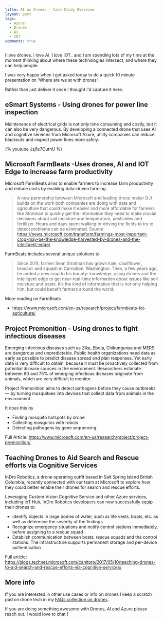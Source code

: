 ```yaml
---
title: AI on Drones - Case Study Overview
layout: post
tags:
  - Azure
  - Drones
  - AI
  - IOT
comments: true
---
```

I love drones. I love AI. I love IOT.. and I am spending lots of my time at the moment thinking about where these technologies intersect, and where they can help people.

I was very happy when I got asked today to do a quick 10 minute presentation on 'Where are we at with drones'.

Rather than just deliver it once I thought I'd capture it here.

## eSmart Systems - Using drones for power line inspection

Maintenance of electrical grids is not only time consuming and costly, but it can also be very dangerous. By developing a connected drone that uses AI and cognitive services from Microsoft Azure, utility companies can reduce blackouts and inspect power lines more safely. 

{% youtube Jzj1e7CutnU %}

## Microsoft FarmBeats -Uses drones, AI and IOT Edge to increase farm productivity

Microsoft FarmBeats aims to enable farmers to increase farm productivity and reduce costs by enabling data-driven farming.

> A new partnership between Microsoft and leading drone maker DJI builds on the work both companies are doing with data and agriculture that could make it easier and more affordable for farmers like Stratman to quickly get the information they need to make crucial decisions about soil moisture and temperature, pesticides and fertilizer. Hours and days spent walking or driving the fields to try to detect problems can be eliminated.
> Source: https://news.microsoft.com/transform/farmings-most-important-crop-may-be-the-knowledge-harvested-by-drones-and-the-intelligent-edge/

FarmBeats includes several unique solutions to
> Since 2011, farmer Sean Stratman has grown kale, cauliflower, broccoli and squash in Carnation, Washington. Then, a few years ago, he added a new crop to his bounty: knowledge, using drones and the intelligent edge to get near-real-time information about issues like soil moisture and pests. It’s the kind of information that is not only helping him, but could benefit farmers around the world.

More reading on FarmBeats
- https://www.microsoft.com/en-us/research/project/farmbeats-iot-agriculture/

## Project Premonition - Using drones to fight infectious diseases

Emerging infectious diseases such as Zika, Ebola, Chikungunya and MERS are dangerous and unpredictable. Public health organizations need data as early as possible to predict disease spread and plan responses. Yet early data is very difficult to obtain, because it must be proactively collected from potential disease sources in the environment. Researchers estimate between 60 and 75% of emerging infectious diseases originate from animals, which are very difficult to monitor.

Project Premonition aims to detect pathogens before they cause outbreaks — by turning mosquitoes into devices that collect data from animals in the environment. 

It does this by
- Finding mosquito hotspots by drone
- Collecting mosquitos with robots
- Detecting pathogens by gene sequencing

Full Article: https://www.microsoft.com/en-us/research/project/project-premonition/

## Teaching Drones to Aid Search and Rescue efforts via Cognitive Services

InDro Robotics, a drone operating outfit based in Salt Spring Island British Columbia, recently connected with our team at Microsoft to explore how they could better enable their drones for search and rescue efforts.

Leveraging Custom Vision Cognitive Service and other Azure services, including IoT Hub, InDro Robotics developers can now successfully equip their drones to:

- Identify objects in large bodies of water, such as life vests, boats, etc. as well as determine the severity of the findings
- Recognize emergency situations and notify control stations immediately, before assigning to a rescue squad
- Establish communication between boats, rescue squads and the control stations. The infrastructure supports permanent storage and per-device authentication


Full article: https://blogs.technet.microsoft.com/canitpro/2017/05/10/teaching-drones-to-aid-search-and-rescue-efforts-via-cognitive-services/

## More info

If you are interested in other use cases or info on drones I keep a scratch pad on drone tech in my [FAQs collection on drones](https://github.com/adamstephensen/faqs/tree/master/drones).

If you are doing something awesome with Drones, AI and Azure please reach out. I would love to chat !
